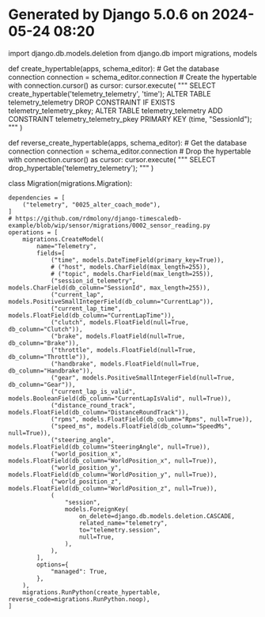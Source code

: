 # Generated by Django 5.0.6 on 2024-05-24 08:20

import django.db.models.deletion
from django.db import migrations, models


def create_hypertable(apps, schema_editor):
    # Get the database connection
    connection = schema_editor.connection
    # Create the hypertable
    with connection.cursor() as cursor:
        cursor.execute(
            """
            SELECT create_hypertable('telemetry_telemetry', 'time');
            ALTER TABLE telemetry_telemetry DROP CONSTRAINT IF EXISTS telemetry_telemetry_pkey;
            ALTER TABLE telemetry_telemetry ADD CONSTRAINT telemetry_telemetry_pkey PRIMARY KEY (time, "SessionId");
        """
        )


def reverse_create_hypertable(apps, schema_editor):
    # Get the database connection
    connection = schema_editor.connection
    # Drop the hypertable
    with connection.cursor() as cursor:
        cursor.execute(
            """
            SELECT drop_hypertable('telemetry_telemetry');
        """
        )


class Migration(migrations.Migration):

    dependencies = [
        ("telemetry", "0025_alter_coach_mode"),
    ]
    # https://github.com/rdmolony/django-timescaledb-example/blob/wip/sensor/migrations/0002_sensor_reading.py
    operations = [
        migrations.CreateModel(
            name="Telemetry",
            fields=[
                ("time", models.DateTimeField(primary_key=True)),
                # ("host", models.CharField(max_length=255)),
                # ("topic", models.CharField(max_length=255)),
                ("session_id_telemetry", models.CharField(db_column="SessionId", max_length=255)),
                ("current_lap", models.PositiveSmallIntegerField(db_column="CurrentLap")),
                ("current_lap_time", models.FloatField(db_column="CurrentLapTime")),
                ("clutch", models.FloatField(null=True, db_column="Clutch")),
                ("brake", models.FloatField(null=True, db_column="Brake")),
                ("throttle", models.FloatField(null=True, db_column="Throttle")),
                ("handbrake", models.FloatField(null=True, db_column="Handbrake")),
                ("gear", models.PositiveSmallIntegerField(null=True, db_column="Gear")),
                ("current_lap_is_valid", models.BooleanField(db_column="CurrentLapIsValid", null=True)),
                ("distance_round_track", models.FloatField(db_column="DistanceRoundTrack")),
                ("rpms", models.FloatField(db_column="Rpms", null=True)),
                ("speed_ms", models.FloatField(db_column="SpeedMs", null=True)),
                ("steering_angle", models.FloatField(db_column="SteeringAngle", null=True)),
                ("world_position_x", models.FloatField(db_column="WorldPosition_x", null=True)),
                ("world_position_y", models.FloatField(db_column="WorldPosition_y", null=True)),
                ("world_position_z", models.FloatField(db_column="WorldPosition_z", null=True)),
                (
                    "session",
                    models.ForeignKey(
                        on_delete=django.db.models.deletion.CASCADE,
                        related_name="telemetry",
                        to="telemetry.session",
                        null=True,
                    ),
                ),
            ],
            options={
                "managed": True,
            },
        ),
        migrations.RunPython(create_hypertable, reverse_code=migrations.RunPython.noop),
    ]

